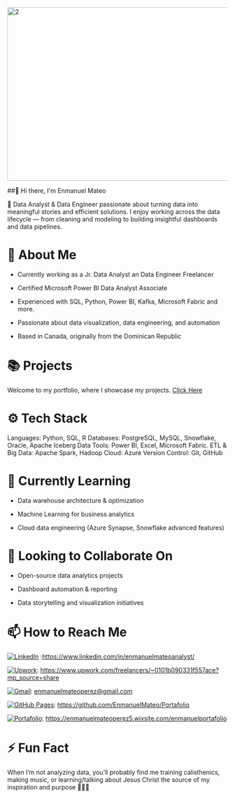 <img width="1584" height="396" alt="2" src="https://github.com/user-attachments/assets/84fffc56-3178-42ea-8f85-7ec318f0267a" />





##👋 Hi there, I'm Enmanuel Mateo

  🎯 Data Analyst & Data Engineer passionate about turning data into meaningful stories and efficient solutions.
  I enjoy working across the data lifecycle — from cleaning and modeling to building insightful dashboards and data pipelines.

# 💼 About Me

  - Currently working as a Jr. Data Analyst an Data Engineer Freelancer
  
  - Certified Microsoft Power BI Data Analyst Associate
  
  - Experienced with SQL, Python, Power BI, Kafka, Microsoft Fabric and more.
  
  - Passionate about data visualization, data engineering, and automation
  
  - Based in Canada, originally from the Dominican Republic

 # 📚 Projects

  Welcome to my portfolio, where I showcase my projects. [Click Here](https://github.com/EnmanuelMateo/Portafolio)


# ⚙️ Tech Stack

  Languages: Python, SQL, R
  Databases: PostgreSQL, MySQL, Snowflake, Oracle, Apache Iceberg
  Data Tools: Power BI, Excel, Microsoft Fabric.
  ETL & Big Data: Apache Spark, Hadoop
  Cloud: Azure
  Version Control: Git, GitHub

# 🌱 Currently Learning

  - Data warehouse architecture & optimization
  
  - Machine Learning for business analytics
  
  - Cloud data engineering (Azure Synapse, Snowflake advanced features)

# 🤝 Looking to Collaborate On

  - Open-source data analytics projects
  
  - Dashboard automation & reporting
  
  - Data storytelling and visualization initiatives

# 📫 How to Reach Me

  [![LinkedIn](https://custom-icon-badges.demolab.com/badge/LinkedIn-0A66C2?logo=linkedin-white&logoColor=fff)](#) :https://www.linkedin.com/in/enmanuelmateoanalyst/
  
  [![Upwork](https://img.shields.io/badge/Upwork-6FDA44?logo=upwork&logoColor=fff)](#): https://www.upwork.com/freelancers/~0101b090331f557ace?mp_source=share
  
  [![Gmail](https://img.shields.io/badge/Gmail-D14836?logo=gmail&logoColor=white)](#): enmanuelmateoperez@gmail.com
  
  [![GitHub Pages](https://img.shields.io/badge/GitHub%20Pages-121013?logo=github&logoColor=white)](#): https://github.com/EnmanuelMateo/Portafolio
  
  [![Portafolio](https://img.shields.io/badge/Portafolio-01A4FF?logo=warp&logoColor=fff)](#): https://enmanuelmateoperez5.wixsite.com/enmanuelportafolio


# ⚡ Fun Fact

When I’m not analyzing data, you’ll probably find me training calisthenics, making music, or learning/talking about Jesus Christ the source of my inspiration and purpose 🙏🎶💪

